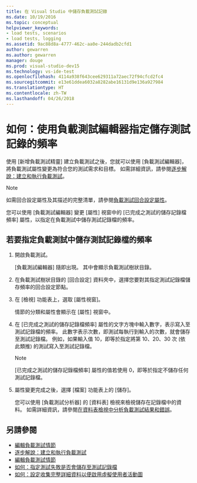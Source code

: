 ```yaml
---
title: 在 Visual Studio 中儲存負載測試記錄
ms.date: 10/19/2016
ms.topic: conceptual
helpviewer_keywords:
- load tests, scenarios
- load tests, logging
ms.assetid: 9ac88d8a-4777-462c-aa0e-244dadb2cfd1
author: gewarren
ms.author: gewarren
manager: douge
ms.prod: visual-studio-dev15
ms.technology: vs-ide-test
ms.openlocfilehash: 4114a938f643cee629311a72aec72f94cfcd2fc4
ms.sourcegitcommit: e13e61ddea6032a8282abe16131d9e136a927984
ms.translationtype: HT
ms.contentlocale: zh-TW
ms.lasthandoff: 04/26/2018
---
```

# <a name="how-to-specify-how-frequently-test-logs-are-saved-using-the-load-test-editor"></a>如何：使用負載測試編輯器指定儲存測試記錄的頻率

使用 [新增負載測試精靈] 建立負載測試之後，您就可以使用 [負載測試編輯器]，將負載測試屬性變更為符合您的測試需求和目標。 如需詳細資訊，請參閱[逐步解說：建立和執行負載測試](../test/walkthrough-create-and-run-a-load-test.md)。

> [!NOTE]
> 如需回合設定屬性及其描述的完整清單，請參閱[負載測試回合設定屬性](../test/load-test-run-settings-properties.md)。

您可以使用 [負載測試編輯器] 變更 [屬性] 視窗中的 [已完成之測試的儲存記錄檔頻率] 屬性，以指定在負載測試中儲存測試記錄檔的頻率。

## <a name="to-specify-the-frequency-for-saving-the-test-log-in-a-load-test"></a>若要指定負載測試中儲存測試記錄檔的頻率

1.  開啟負載測試。

     [負載測試編輯器] 隨即出現。 其中會顯示負載測試樹狀目錄。

2.  在負載測試樹狀目錄的 [回合設定] 資料夾中，選擇您要對其指定測試記錄檔儲存頻率的回合設定節點。

3.  在 [檢視] 功能表上，選取 [屬性視窗]。

     情節的分類和屬性會顯示在 [屬性] 視窗中。

4.  在 [已完成之測試的儲存記錄檔頻率] 屬性的文字方塊中輸入數字，表示寫入至測試記錄檔的頻率。 此數字表示次數，即測試每執行到輸入的次數，就會儲存至測試記錄檔。 例如，如果輸入值 10，即等於指定將第 10、20、30 次 (依此類推) 的測試寫入至測試記錄檔。

    > [!NOTE]
    > [已完成之測試的儲存記錄檔頻率] 屬性的值若使用 0，即等於指定不儲存任何測試記錄檔。

5.  屬性變更完成之後，選擇 [檔案] 功能表上的 [儲存]。

     您可以使用 [負載測試分析器] 的 [資料表] 檢視來檢視儲存在記錄檔中的資料。 如需詳細資訊，請參閱[在資料表檢視中分析負載測試結果和錯誤](../test/analyze-load-test-results-and-errors-in-the-tables-view.md)。

## <a name="see-also"></a>另請參閱

- [編輯負載測試情節](../test/edit-load-test-scenarios.md)
- [逐步解說：建立和執行負載測試](../test/walkthrough-create-and-run-a-load-test.md)
- [編輯負載測試情節](../test/edit-load-test-scenarios.md)
- [如何：指定測試失敗是否會儲存至測試記錄檔](../test/how-to-specify-if-test-failures-are-saved-to-test-logs.md)
- [如何：設定收集完整詳細資料以便啟用虛擬使用者活動圖](../test/how-to-configure-load-tests-to-collect-full-details.md)